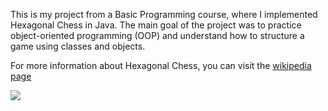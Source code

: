 This is my project from a Basic Programming course, where I implemented Hexagonal Chess in Java. The main goal of the project was to practice object-oriented programming (OOP) and understand how to structure a game using classes and objects.

For more information about Hexagonal Chess, you can visit the [wikipedia page](https://en.wikipedia.org/wiki/Hexagonal_chess)

![](https://upload.wikimedia.org/wikipedia/commons/thumb/e/e4/Glinski_Chess_King.svg/250px-Glinski_Chess_King.svg.png)